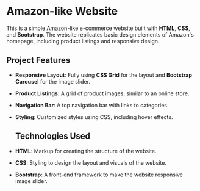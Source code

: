 # Amazon-like Website

This is a simple Amazon-like e-commerce website built with **HTML**, **CSS**, and **Bootstrap**. The website replicates basic design elements of Amazon's homepage, including product listings and responsive design.
## Project Features

- **Responsive Layout**: Fully using **CSS Grid** for the layout and **Bootstrap Carousel** for the image slider.
- **Product Listings**: A grid of product images, similar to an online store.
- **Navigation Bar**: A top navigation bar with links to categories.
- **Styling**: Customized styles using CSS, including hover effects.

  ## Technologies Used

- **HTML**: Markup for creating the structure of the website.
- **CSS**: Styling to design the layout and visuals of the website.
- **Bootstrap**: A front-end framework to make the website responsive image slider.

